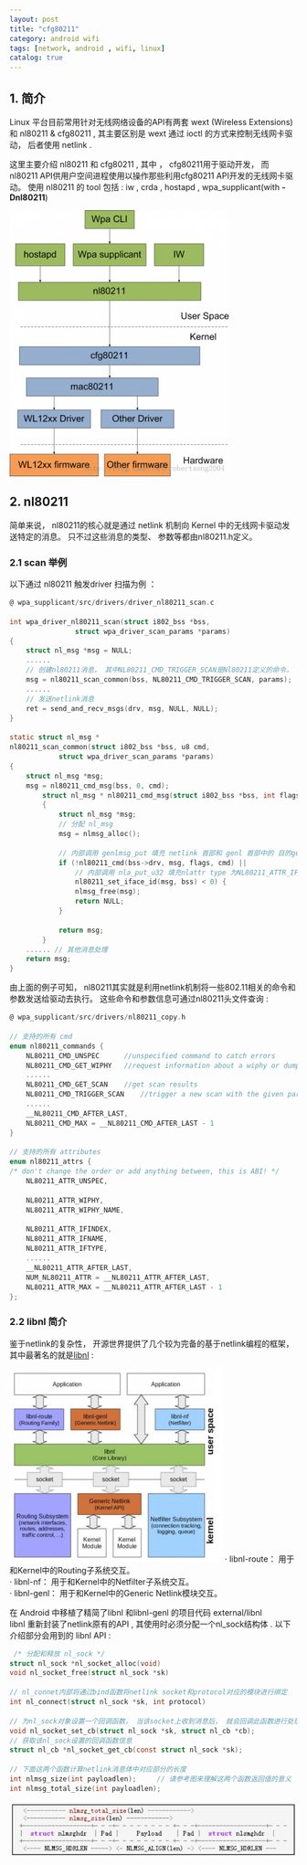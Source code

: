 ```yaml
---
layout: post
title: "cfg80211"
category: android wifi
tags: [network, android , wifi, linux]
catalog: true
---
```

## 1. 简介
Linux 平台目前常用针对无线网络设备的API有两套 wext (Wireless Extensions) 和 nl80211 & cfg80211 ,  其主要区别是 wext 通过 ioctl 的方式来控制无线网卡驱动， 后者使用 netlink .

这里主要介绍 nl80211 和 cfg80211 , 其中 ， cfg80211用于驱动开发， 而 nl80211 API供用户空间进程使用以操作那些利用cfg80211 API开发的无线网卡驱动。 使用 nl80211 的 tool 包括 : iw , crda , hostapd , wpa_supplicant(with **-Dnl80211**)   

![](/images/network/cfg80211_architectrue.png ) 

## 2. nl80211 
简单来说， nl80211的核心就是通过 netlink 机制向 Kernel 中的无线网卡驱动发送特定的消息。 只不过这些消息的类型、 参数等都由nl80211.h定义。   

### 2.1 scan 举例
以下通过 nl80211 触发driver 扫描为例 ：   

```c
@ wpa_supplicant/src/drivers/driver_nl80211_scan.c

int wpa_driver_nl80211_scan(struct i802_bss *bss,
			    struct wpa_driver_scan_params *params)
{
	struct nl_msg *msg = NULL;
	......
	// 创建nl80211消息， 其中NL80211_CMD_TRIGGER_SCAN是Nl80211定义的命令， 用于触发网络扫描
	msg = nl80211_scan_common(bss, NL80211_CMD_TRIGGER_SCAN, params);
	......
	// 发送netlink消息
	ret = send_and_recv_msgs(drv, msg, NULL, NULL);
}

static struct nl_msg *
nl80211_scan_common(struct i802_bss *bss, u8 cmd,
		    struct wpa_driver_scan_params *params)
{
	struct nl_msg *msg;
	msg = nl80211_cmd_msg(bss, 0, cmd);
		struct nl_msg * nl80211_cmd_msg(struct i802_bss *bss, int flags, uint8_t cmd)
		{
			struct nl_msg *msg;
			// 分配 nl_msg
			msg = nlmsg_alloc();
			
			// 内部调用 genlmsg_put 填充 netlink 首部和 genl 首部中的 目的genl family id , fag 和 cmd
			if (!nl80211_cmd(bss->drv, msg, flags, cmd) ||
			    // 内部调用 nla_put_u32 填充nlattr type 为NL80211_ATTR_IFINDEX 和 data
			    nl80211_set_iface_id(msg, bss) < 0) {
				nlmsg_free(msg);
				return NULL;
			}

			return msg;
		}	
	...... // 其他消息处理
	return msg;
}
```
由上面的例子可知， nl80211其实就是利用netlink机制将一些802.11相关的命令和参数发送给驱动去执行。 这些命令和参数信息可通过nl80211头文件查询 :   

```c
@ wpa_supplicant/src/drivers/nl80211_copy.h

// 支持的所有 cmd
enum nl80211_commands {
	NL80211_CMD_UNSPEC		//unspecified command to catch errors
	NL80211_CMD_GET_WIPHY	//request information about a wiphy or dump request to get a list of all present wiphys.
	......
	NL80211_CMD_GET_SCAN	//get scan results
	NL80211_CMD_TRIGGER_SCAN	//trigger a new scan with the given parameters
	......
	__NL80211_CMD_AFTER_LAST,
	NL80211_CMD_MAX = __NL80211_CMD_AFTER_LAST - 1
}

// 支持的所有 attributes
enum nl80211_attrs {
/* don't change the order or add anything between, this is ABI! */
	NL80211_ATTR_UNSPEC,

	NL80211_ATTR_WIPHY,
	NL80211_ATTR_WIPHY_NAME,

	NL80211_ATTR_IFINDEX,
	NL80211_ATTR_IFNAME,
	NL80211_ATTR_IFTYPE,
	......
	__NL80211_ATTR_AFTER_LAST,
	NUM_NL80211_ATTR = __NL80211_ATTR_AFTER_LAST,
	NL80211_ATTR_MAX = __NL80211_ATTR_AFTER_LAST - 1
};	
```

### 2.2 libnl 简介
鉴于netlink的复杂性， 开源世界提供了几个较为完备的基于netlink编程的框架， 其中最著名的就是[libnl](http://www.infradead.org/~tgr/libnl/)  :    

![](/images/network/libnl.png ) 
· libnl-route： 用于和Kernel中的Routing子系统交互。   
· libnl-nf： 用于和Kernel中的Netfilter子系统交互。    
· libnl-genl： 用于和Kernel中的Generic Netlink模块交互。    

 在 Android 中移植了精简了libnl 和libnl-genl 的项目代码 external/libnl     
 libnl 重新封装了netlink原有的API ,  其使用时必须分配一个nl_sock结构体 . 以下介绍部分会用到的 libnl API  :   
 
```c
 /* 分配和释放 nl_sock */
struct nl_sock *nl_socket_alloc(void)
void nl_socket_free(struct nl_sock *sk)

// nl_connet内部将通过bind函数将netlink socket和protocol对应的模块进行绑定
int nl_connect(struct nl_sock *sk, int protocol)

// 为nl_sock对象设置一个回调函数， 当该socket上收到消息后， 就会回调此函数进行处理
void nl_socket_set_cb(struct nl_sock *sk, struct nl_cb *cb);
// 获取该nl_sock设置的回调函数信息
struct nl_cb *nl_socket_get_cb(const struct nl_sock *sk);

// 下面这两个函数计算netlink消息体中对应部分的长度
int nlmsg_size(int payloadlen); 	// 请参考图来理解这两个函数返回值的意义
int nlmsg_total_size(int payloadlen);
```
 ![](/images/network/genl_libnl_struct_len.PNG ) 
 
```c

```


 

